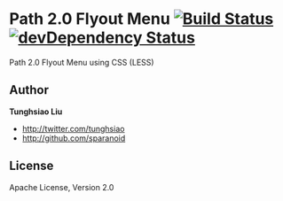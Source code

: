 # Path 2.0 Flyout Menu [![Build Status](https://travis-ci.org/sparanoid/path-menu.png)](https://travis-ci.org/sparanoid/path-menu) [![devDependency Status](https://david-dm.org/sparanoid/path-menu/dev-status.png)](https://david-dm.org/sparanoid/path-menu#info=devDependencies)

Path 2.0 Flyout Menu using CSS (LESS)

## Author

**Tunghsiao Liu**

+ http://twitter.com/tunghsiao
+ http://github.com/sparanoid

## License

Apache License, Version 2.0
